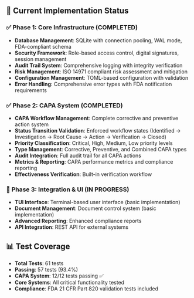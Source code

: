 ## 🎯 Current Implementation Status

### ✅ **Phase 1: Core Infrastructure (COMPLETED)**
- **Database Management**: SQLite with connection pooling, WAL mode, FDA-compliant schema
- **Security Framework**: Role-based access control, digital signatures, session management
- **Audit Trail System**: Comprehensive logging with integrity verification
- **Risk Management**: ISO 14971 compliant risk assessment and mitigation
- **Configuration Management**: TOML-based configuration with validation
- **Error Handling**: Comprehensive error types with FDA notification requirements

### ✅ **Phase 2: CAPA System (COMPLETED)**
- **CAPA Workflow Management**: Complete corrective and preventive action system
- **Status Transition Validation**: Enforced workflow states (Identified → Investigation → Root Cause → Action → Verification → Closed)
- **Priority Classification**: Critical, High, Medium, Low priority levels
- **Type Management**: Corrective, Preventive, and Combined CAPA types
- **Audit Integration**: Full audit trail for all CAPA actions
- **Metrics & Reporting**: CAPA performance metrics and compliance reporting
- **Effectiveness Verification**: Built-in verification workflow

### 🚧 **Phase 3: Integration & UI (IN PROGRESS)**
- **TUI Interface**: Terminal-based user interface (basic implementation)
- **Document Management**: Document control system (basic implementation)
- **Advanced Reporting**: Enhanced compliance reports
- **API Integration**: REST API for external systems

## 📊 Test Coverage

- **Total Tests**: 61 tests
- **Passing**: 57 tests (93.4%)
- **CAPA System**: 12/12 tests passing ✅
- **Core Systems**: All critical functionality tested
- **Compliance**: FDA 21 CFR Part 820 validation tests included
